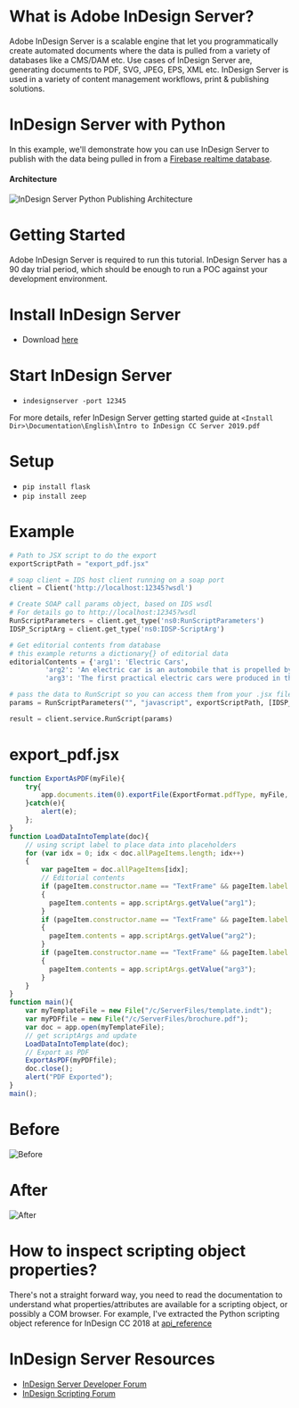 # What is Adobe InDesign Server?
Adobe InDesign Server is a scalable engine that let you programmatically create automated documents where the data is pulled from a variety of databases like a CMS/DAM etc. Use cases of InDesign Server are, generating documents to PDF, SVG, JPEG, EPS, XML etc. InDesign Server is used in a variety of content management workflows, print & publishing solutions.

# InDesign Server with Python
In this example, we'll demonstrate how you can use InDesign Server to publish with the data being pulled in from a [Firebase realtime database](https://firebase.google.com/).

#### Architecture #### 
![](https://i.imgur.com/w7LuamT.png "InDesign Server Python Publishing Architecture")

# Getting Started
Adobe InDesign Server is required to run this tutorial. InDesign Server has a 90 day  trial period, which should be enough to run a POC against your development environment.

# Install InDesign Server
* Download [here](https://www.adobeprerelease.com/beta/E31BC525-5F97-4E90-8ECD-5209CB404F08)

# Start InDesign Server
* `indesignserver -port 12345`

For more details, refer InDesign Server getting started guide at `<Install Dir>\Documentation\English\Intro to InDesign CC Server 2019.pdf`

# Setup
* `pip install flask`
* `pip install zeep`

# Example
```python
# Path to JSX script to do the export
exportScriptPath = "export_pdf.jsx"

# soap client = IDS host client running on a soap port
client = Client('http://localhost:12345?wsdl')

# Create SOAP call params object, based on IDS wsdl
# For details go to http://localhost:12345?wsdl
RunScriptParameters = client.get_type('ns0:RunScriptParameters')
IDSP_ScriptArg = client.get_type('ns0:IDSP-ScriptArg')

# Get editorial contents from database
# this example returns a dictionary{} of editorial data
editorialContents = {'arg1': 'Electric Cars',
		 'arg2': 'An electric car is an automobile that is propelled by one or more electric motors, using energy stored in rechargeable batteries.',
		 'arg3': 'The first practical electric cars were produced in the 1880s'}

# pass the data to RunScript so you can access them from your .jsx file like so: app.scriptArgs.getValue("frontTitle");
params = RunScriptParameters("", "javascript", exportScriptPath, [IDSP_ScriptArg(key, value) for key, value in editorialContents.items()])

result = client.service.RunScript(params)
```
# export_pdf.jsx
```javascript
function ExportAsPDF(myFile){  
    try{
       	app.documents.item(0).exportFile(ExportFormat.pdfType, myFile, app.pdfExportPresets.item("[High Quality Print]"));
    }catch(e){
    	alert(e);
    };  
}
function LoadDataIntoTemplate(doc){
	// using script label to place data into placeholders
	for (var idx = 0; idx < doc.allPageItems.length; idx++)
	{
		var pageItem = doc.allPageItems[idx];
		// Editorial contents
		if (pageItem.constructor.name == "TextFrame" && pageItem.label == "placeholder1")
		{
		  pageItem.contents = app.scriptArgs.getValue("arg1");
		}
		if (pageItem.constructor.name == "TextFrame" && pageItem.label == "placeholder2")
		{
		  pageItem.contents = app.scriptArgs.getValue("arg2");
		}
		if (pageItem.constructor.name == "TextFrame" && pageItem.label == "placeholder3")
		{
		  pageItem.contents = app.scriptArgs.getValue("arg3");
		}
	}
}
function main(){
	var myTemplateFile = new File("/c/ServerFiles/template.indt");
	var myPDFfile = new File("/c/ServerFiles/brochure.pdf");
	var doc = app.open(myTemplateFile);
	// get scriptArgs and update
	LoadDataIntoTemplate(doc);
	// Export as PDF
	ExportAsPDF(myPDFfile);
	doc.close();
	alert("PDF Exported");
}
main();
```

# Before
![](https://raw.githubusercontent.com/lohriialo/indesign-server-python/master/images/before-copy.jpg "Before")

# After
![](https://raw.githubusercontent.com/lohriialo/indesign-server-python/master/images/after.jpg "After")

# How to inspect scripting object properties?
There's not a straight forward way, you need to read the documentation to understand what properties/attributes are available for a scripting object, or possibly a COM browser. For example, I've extracted the Python scripting object reference for InDesign CC 2018 at [api_reference](https://github.com/lohriialo/indesign-server-python/tree/master/api_reference)

# InDesign Server Resources
* [InDesign Server Developer Forum](https://forums.adobe.com/community/indesign/indesign_server_developers)
* [InDesign Scripting Forum](https://forums.adobe.com/community/indesign/indesign_scripting)
